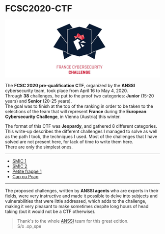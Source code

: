 # FCSC2020-CTF

![fcsc-logo](/images/fcsc-logo.png)

The __FCSC 2020 pre-qualification CTF__, organized by the __ANSSI__ cybersecurity team, took place from April 16 to May 4, 2020.  
Through __38__ challenges, he put to the proof two categories: __Junior__ (15-20 years) and __Senior__ (20-25 years).  
The goal was to finish at the top of the ranking in order to be taken to the selections of the team that will represent __France__ during the __European Cybersecurity Challenge__, in Vienna (Austria) this winter.  

The format of this CTF was __Jeopardy__, and gathered 8 different categories.  
This write-up describes the different challenges I managed to solve as well as the path I took, the techniques I used. Most of the challenges that I have solved are not present here, for lack of time to write them here.  
There are only the simplest ones.  

---

- [SMIC 1](https://github.com/atz-dev/FCSC2020-CTF/blob/master/intro/SMIC-1.md)
- [SMIC 2](https://github.com/atz-dev/FCSC2020-CTF/blob/master/intro/SMIC-2.md)
- [Petite frappe 1](https://github.com/atz-dev/FCSC2020-CTF/blob/master/intro/Petite-frappe-1.md)
- [Cap ou Pcap](https://github.com/atz-dev/FCSC2020-CTF/blob/master/intro/Cap-ou-Pcap.md)

---

The proposed challenges, written by __ANSSI agents__ who are experts in their fields, were very instructive and made it possible to delve into subjects and vulnerabilities that were little addressed, which adds to the challenge, making it very pleasant to make sometimes despite long hours of head taking (but it would not be a CTF otherwise).  

> Thank's to the whole [ANSSI](https://www.ssi.gouv.fr/actualite/participez-au-france-cybersecurity-challenge-fcsc-et-qualifiez-vous-pour-integrer-lequipe-france/) team for this great edition.  
> S/o .op_spe

